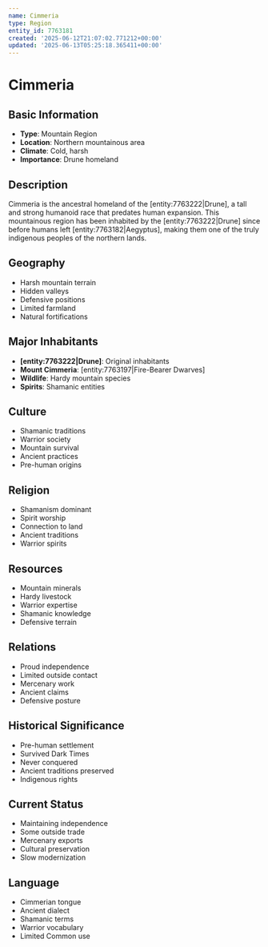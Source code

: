 ```yaml
---
name: Cimmeria
type: Region
entity_id: 7763181
created: '2025-06-12T21:07:02.771212+00:00'
updated: '2025-06-13T05:25:18.365411+00:00'
---
```


# Cimmeria

## Basic Information
- **Type**: Mountain Region
- **Location**: Northern mountainous area
- **Climate**: Cold, harsh
- **Importance**: Drune homeland

## Description
Cimmeria is the ancestral homeland of the [entity:7763222|Drune], a tall and strong humanoid race that predates human expansion. This mountainous region has been inhabited by the [entity:7763222|Drune] since before humans left [entity:7763182|Aegyptus], making them one of the truly indigenous peoples of the northern lands.

## Geography
- Harsh mountain terrain
- Hidden valleys
- Defensive positions
- Limited farmland
- Natural fortifications

## Major Inhabitants
- **[entity:7763222|Drune]**: Original inhabitants
- **Mount Cimmeria**: [entity:7763197|Fire-Bearer Dwarves]
- **Wildlife**: Hardy mountain species
- **Spirits**: Shamanic entities

## Culture
- Shamanic traditions
- Warrior society
- Mountain survival
- Ancient practices
- Pre-human origins

## Religion
- Shamanism dominant
- Spirit worship
- Connection to land
- Ancient traditions
- Warrior spirits

## Resources
- Mountain minerals
- Hardy livestock
- Warrior expertise
- Shamanic knowledge
- Defensive terrain

## Relations
- Proud independence
- Limited outside contact
- Mercenary work
- Ancient claims
- Defensive posture

## Historical Significance
- Pre-human settlement
- Survived Dark Times
- Never conquered
- Ancient traditions preserved
- Indigenous rights

## Current Status
- Maintaining independence
- Some outside trade
- Mercenary exports
- Cultural preservation
- Slow modernization

## Language
- Cimmerian tongue
- Ancient dialect
- Shamanic terms
- Warrior vocabulary
- Limited Common use